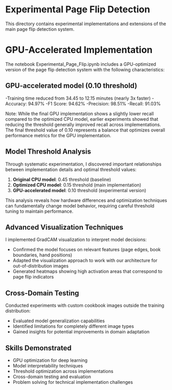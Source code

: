 # Experimental Page Flip Detection
This directory contains experimental implementations and extensions of the main page flip detection system.

# GPU-Accelerated Implementation
The notebook Experimental_Page_Flip.ipynb includes a GPU-optimized version of the page flip detection system with the following characteristics:

## GPU-accelerated model (0.10 threshold)

-Training time reduced from 34.45 to 12.15 minutes (nearly 3x faster)
-Accuracy: 94.97%
-F1 Score: 94.62%
-Precision: 98.51%
-Recall: 91.03%



Note: While the final GPU implementation shows a slightly lower recall compared to the optimized CPU model, earlier experiments showed that reducing the threshold generally improved recall across implementations. The final threshold value of 0.10 represents a balance that optimizes overall performance metrics for the GPU implementation.

## Model Threshold Analysis
Through systematic experimentation, I discovered important relationships between implementation details and optimal threshold values:

1. **Original CPU model**: 0.45 threshold (baseline)
2. **Optimized CPU model**: 0.15 threshold (main implementation)
3. **GPU-accelerated model**: 0.10 threshold (experimental version)

This analysis reveals how hardware differences and optimization techniques can fundamentally change model behavior, requiring careful threshold tuning to maintain performance.

## Advanced Visualization Techniques
I implemented GradCAM visualization to interpret model decisions:

- Confirmed the model focuses on relevant features (page edges, book boundaries, hand positions)
- Adapted the visualization approach to work with our architecture for out-of-distribution images
- Generated heatmaps showing high activation areas that correspond to page flip indicators

## Cross-Domain Testing
Conducted experiments with custom cookbook images outside the training distribution:
- Evaluated model generalization capabilities
- Identified limitations for completely different image types
- Gained insights for potential improvements in domain adaptation

## Skills Demonstrated
- GPU optimization for deep learning
- Model interpretability techniques
- Threshold optimization across implementations
- Cross-domain testing and evaluation
- Problem solving for technical implementation challenges
